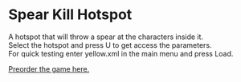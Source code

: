 # Spear Kill Hotspot
A hotspot that will throw a spear at the characters inside it.  
Select the hotspot and press U to get access the parameters.  
For quick testing enter yellow.xml in the main menu and press Load.  

[Preorder the game here.](http://www.wolfire.com/overgrowth)

